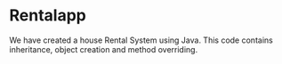 # Rentalapp
We have created a house  Rental System using Java. This code contains inheritance, object creation and method overriding.

